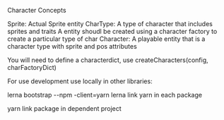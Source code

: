 Character Concepts

Sprite: Actual Sprite entity
CharType: A type of character that includes sprites and traits
A entity shoudl be created using a character factory to create a particular type of char
Character: A playable entity that is a character type with sprite and pos attributes

You will need to define a characterdict, use createCharacters(config, charFactoryDict)

For use development use locally in other libraries:

lerna bootstrap --npm -client=yarn
lerna link
yarn in each package

yarn link package in dependent project
